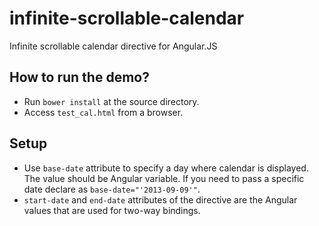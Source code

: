infinite-scrollable-calendar
============================

Infinite scrollable calendar directive for Angular.JS

## How to run the demo?
- Run `bower install` at the source directory.
- Access `test_cal.html` from a browser.

## Setup
- Use `base-date` attribute to specify a day where calendar is displayed.  The value should be Angular variable.
If you need to pass a specific date declare as `base-date="'2013-09-09'"`.
- `start-date` and `end-date` attributes of the directive are the Angular values that are used for two-way bindings.

